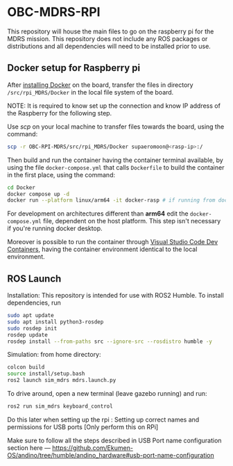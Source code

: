# OBC-MDRS-RPI

This repository will house the main files to go on the raspberry pi for the MDRS mission. This repository does not include any ROS packages or distributions and all dependencies will need to be installed prior to use.

## Docker setup for Raspberry pi
After [installing Docker](https://docs.docker.com/engine/install/raspberry-pi-os/) on the board, transfer the files in directory ```/src/rpi_MDRS/Docker``` in the local file system of the board.

NOTE: It is required to know set up the connection and know IP address of the Raspberry for the following step.

Use *scp* on your local machine to transfer files towards the board, using the command:


```bash
scp -r OBC-RPI-MDRS/src/rpi_MDRS/Docker supaeromoon@<rasp-ip>:/
```

Then build and run the container having the container terminal available, by using the file ```docker-compose.yml``` that calls ```Dockerfile``` to build the container in the first place, using the command: 

```bash
cd Docker
docker compose up -d
docker run --platform linux/arm64 -it docker-rasp # if running from docker desktop windows
```

For development on architectures different than **arm64** edit the ```docker-compose.yml``` file, dependent on the host platform. This step isn't necessary if you're running docker desktop.

Moreover is possible to run the container through [Visual Studio Code Dev Containers](https://www.youtube.com/watch?v=dihfA7Ol6Mw), having the container environment identical to the local environment.


## ROS Launch
Installation:
This repository is intended for use with ROS2 Humble.
To install dependencies, run
```bash
sudo apt update
sudo apt install python3-rosdep
sudo rosdep init
rosdep update
rosdep install --from-paths src --ignore-src --rosdistro humble -y

```



Simulation:
from home directory:
```bash
colcon build
source install/setup.bash
ros2 launch sim_mdrs mdrs.launch.py
```

To drive around, open a new terminal (leave gazebo running) and run:
```bash
ros2 run sim_mdrs keyboard_control
```

Do this later when setting up the rpi :
Setting up correct names and permissions for USB ports [Only perform this on RPi]

Make sure to follow all the steps described in USB Port name configuration section here — https://github.com/Ekumen-OS/andino/tree/humble/andino_hardware#usb-port-name-configuration